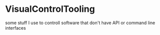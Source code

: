 # VisualControlTooling
some stuff I use to controll software that don't have API or command line interfaces
